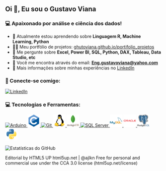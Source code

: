 
## Oi 👋, Eu sou o Gustavo Viana

### 💻 Apaixonado por análise e ciência dos dados!

- 🌱 Atualmente estou aprendendo sobre **Linguagem R, Machine Learning, Python**
- 👨‍💻 Meu portfólio de projetos: [ghutoviana.github.io/portifolio_projetos](https://ghutoviana.github.io/portifolio_projetos/)
- 💬 Me pergunte sobre **Excel, Power BI, SQL, Python, DAX, Tableau, Data Studio, etc**
- 💌 Você me encontra através do email: **Eng.gustavoviana@yahoo.com**
- 📝 Mais informações sobre minhas experiências no [LinkedIn](https://www.linkedin.com/in/enggustavoviana)

### 👤 Conecte-se comigo:
[![LinkedIn](https://img.shields.io/badge/LinkedIn-0077B5?style=for-the-badge&logo=linkedin&logoColor=white)](https://www.linkedin.com/in/enggustavoviana)

### 💻 Tecnologias e Ferramentas:

<p align="left">
  <a href="https://www.arduino.cc/" target="_blank" rel="noreferrer">
    <img src="https://cdn.worldvectorlogo.com/logos/arduino-1.svg" alt="Arduino" width="40" height="40"/>
  </a>
  <a href="https://www.cprogramming.com/" target="_blank" rel="noreferrer">
    <img src="https://raw.githubusercontent.com/devicons/devicon/master/icons/c/c-original.svg" alt="C" width="40" height="40"/>
  </a>
  <a href="https://git-scm.com/" target="_blank" rel="noreferrer">
    <img src="https://www.vectorlogo.zone/logos/git-scm/git-scm-icon.svg" alt="Git" width="40" height="40"/>
  </a>
  <a href="https://www.linux.org/" target="_blank" rel="noreferrer">
    <img src="https://raw.githubusercontent.com/devicons/devicon/master/icons/linux/linux-original.svg" alt="Linux" width="40" height="40"/>
  </a>
  <a href="https://www.mongodb.com/" target="_blank" rel="noreferrer">
    <img src="https://raw.githubusercontent.com/devicons/devicon/master/icons/mongodb/mongodb-original-wordmark.svg" alt="MongoDB" width="40" height="40"/>
  </a>
  <a href="https://www.microsoft.com/en-us/sql-server" target="_blank" rel="noreferrer">
    <img src="https://www.svgrepo.com/show/303229/microsoft-sql-server-logo.svg" alt="SQL Server" width="40" height="40"/>
  </a>
  <a href="https://www.mysql.com/" target="_blank" rel="noreferrer">
    <img src="https://raw.githubusercontent.com/devicons/devicon/master/icons/mysql/mysql-original-wordmark.svg" alt="MySQL" width="40" height="40"/>
  </a>
  <a href="https://www.oracle.com/" target="_blank" rel="noreferrer">
    <img src="https://raw.githubusercontent.com/devicons/devicon/master/icons/oracle/oracle-original.svg" alt="Oracle" width="40" height="40"/>
  </a>
  <a href="https://www.postgresql.org" target="_blank" rel="noreferrer">
    <img src="https://raw.githubusercontent.com/devicons/devicon/master/icons/postgresql/postgresql-original-wordmark.svg" alt="PostgreSQL" width="40" height="40"/>
  </a>
  <a href="https://www.python.org" target="_blank" rel="noreferrer">
    <img src="https://raw.githubusercontent.com/devicons/devicon/master/icons/python/python-original.svg" alt="Python" width="40" height="40"/>
  </a>
</p>

  ![Estatísticas do GitHub](https://github-readme-stats.vercel.app/api?username=GhutoViana&show_icons=true&theme=radical)


Editorial by HTML5 UP
html5up.net | @ajlkn
Free for personal and commercial use under the CCA 3.0 license (html5up.net/license)

<!---
Say hello to Editorial, a blog/magazine-ish template built around a toggleable "locking"
sidebar (scroll down to see what I mean) and an accordion-style menu. Not the usual landing
page/portfolio affair you'd expect to see at HTML5 UP, but I figured for my 41st (!!!)
template I'd change it up a little. Enjoy :)

Demo images* courtesy of Unsplash, a radtastic collection of CC0 (public domain) images
you can use for pretty much whatever.

(* = not included)

AJ
aj@lkn.io | @ajlkn


Credits:

	Demo Images:
		Unsplash (unsplash.com)

	Icons:
		Font Awesome (fontawesome.io)

	Other:
		jQuery (jquery.com)
		Responsive Tools (github.com/ajlkn/responsive-tools) --->



